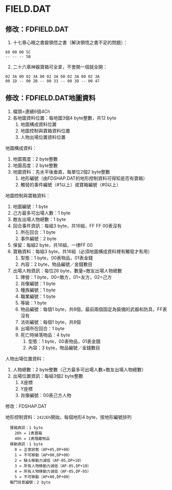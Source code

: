 # FIELD.DAT


## 修改：FDFIELD.DAT

1. 十七章心眼之書變領悟之書（解決領悟之書不足的問題）：

```
60 00 00 5C
-- -- -- 5B
```

2. 二十六章神器寶箱可全拿，不會開一個就全開：

```
02 3A 00 02 3A 00 02 3A 00 02 3A 00 02 3A
00 1D -- 00 2B -- 00 33 -- 00 3D -- 00 47
```


## 修改：FDFIELD.DAT地圖資料

1. 檔頭=連續6個4Ch
2. 各地圖資料位置：每地圖3個4 byte整數，共12 byte
    1. 地圖構成資料位置
    2. 地圖控制與寶箱資料位置
    3. 人物出場位置資料位置

地圖構成資料：

1. 地圖寬度：2 byte整數
2. 地圖高度：2 byte整數
3. 地圖資料：先水平後垂直，每單位2個2 byte整數
    1. 地形編號（由FDSHAP.DAT的地形控制資料可得知是否有寶箱）
    2. 觸發的事件編號（#1以上）或寶箱編號（#0以上）

地圖控制與寶箱資料：

1. 地圖編號：1 byte
2. 己方最多可出場人數：1 byte
3. 敵友出場人物總數：1 byte
4. 回合事件資訊：每組3 byte，共16組，FF FF 00表沒有
    1. 所在回合：1 byte
    2. 事件編號：2 byte
5. 保留：每組2 byte，共16組，一律FF 00
6. 寶箱資料：每組3 byte，共16組（必須地圖構成資料裡有觸發才有用）
    1. 型態：1 byte，00表物品，01表金錢
    2. 內容：2 byte，物品編號／金錢數目
7. 出場人物資訊：每位26 byte，數量=敵友出場人物總數
    1. 陣營：1 byte，00=敵方，01=友方，02=己方
    1. 肖像編號：1 byte
    1. 種族編號：1 byte
    1. 職業編號：1 byte
    1. 等級：1 byte
    1. 物品編號：每個1 byte，共8個，最前兩個固定為裝備的武器和防具，FF表沒有
    1. 法術編號：每個1 byte，共8個
    1. 出場所在回合：1 byte
    1. 死亡時掉落物品：4 byte
        1. 型態：1 byte，00表物品，01表金錢
        1. 內容：3 byte，物品編號／金錢數目

人物出場位置資料：

1. 人物總數：2 byte整數（己方最多可出場人數+敵友出場人物總數）
2. 出場位置資訊：每組3個2 byte整數
    1. X座標
    1. Y座標
    1. 肖像編號：00表己方人物

修改：FDSHAP.DAT

地形控制資料：`2422Eh`開始，每個地形4 byte，按地形編號排列

```
  寶箱資訊：1 byte
    20h = 1表寶箱
    40h = 1表隱藏物品
  移動資訊：1 byte
    0 = 正常狀態（AP+05,DP+00）
    1 = 不可移動（AP+00,DP+00）
    2 = 騎士移動力減低（AP-05,DP+10）
    3 = 所有人物移動力減低（AP-05,DP+10）
    4 = 所有人物移動力減低（AP-05,DP-05）
    5 = 不可移動（AP+00,DP+00）
  戰鬥背景編號：2 byte
```